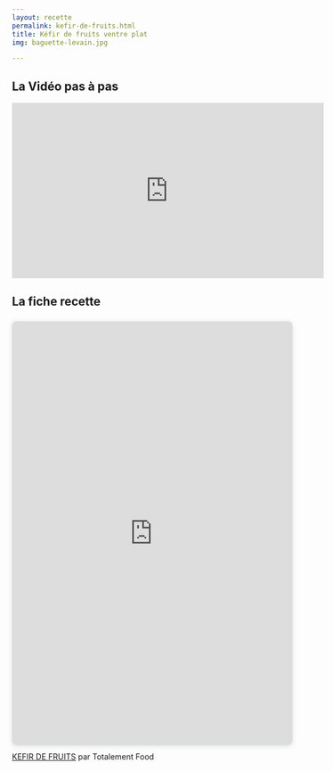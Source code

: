 ```yaml
---
layout: recette
permalink: kefir-de-fruits.html
title: Kéfir de fruits ventre plat
img: baguette-levain.jpg

---
```


## La Vidéo pas à pas

<iframe width="560" height="315" src="https://www.youtube.com/embed/tQ-jc1mbaNU" title="YouTube video player" frameborder="0" allow="accelerometer; autoplay; clipboard-write; encrypted-media; gyroscope; picture-in-picture" allowfullscreen></iframe>

## La fiche recette

<div style="position: relative; width: 100%; height: 0; padding-top: 141.4286%;
 padding-bottom: 48px; box-shadow: 0 2px 8px 0 rgba(63,69,81,0.16); margin-top: 1.6em; margin-bottom: 0.9em; overflow: hidden;
 border-radius: 8px; will-change: transform;">
  <iframe loading="lazy" style="position: absolute; width: 100%; height: 100%; top: 0; left: 0; border: none; padding: 0;margin: 0;"
    src="https:&#x2F;&#x2F;www.canva.com&#x2F;design&#x2F;DAFIcbAqFUE&#x2F;view?embed" allowfullscreen="allowfullscreen" allow="fullscreen">
  </iframe>
</div>
<a href="https:&#x2F;&#x2F;www.canva.com&#x2F;design&#x2F;DAFIcbAqFUE&#x2F;view?utm_content=DAFIcbAqFUE&amp;utm_campaign=designshare&amp;utm_medium=embeds&amp;utm_source=link" target="_blank" rel="noopener">KEFIR DE FRUITS</a> par Totalement Food